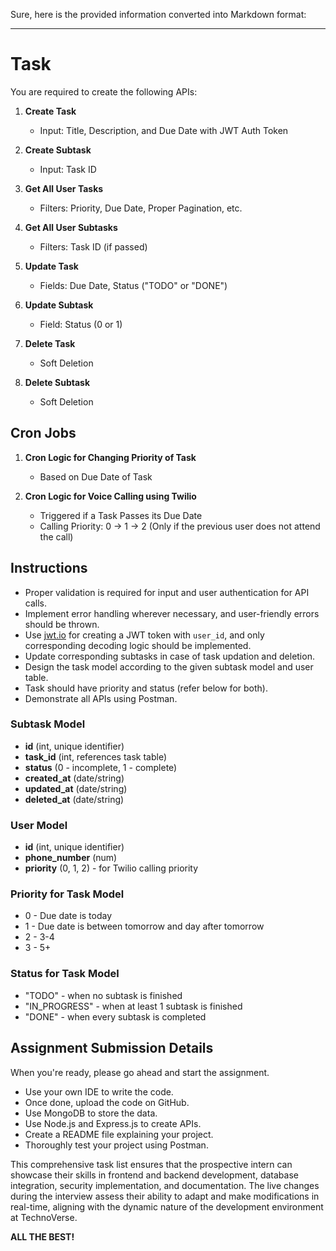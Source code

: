 Sure, here is the provided information converted into Markdown format:

---

# Task

You are required to create the following APIs:

1. **Create Task**

   - Input: Title, Description, and Due Date with JWT Auth Token

2. **Create Subtask**

   - Input: Task ID

3. **Get All User Tasks**

   - Filters: Priority, Due Date, Proper Pagination, etc.

4. **Get All User Subtasks**

   - Filters: Task ID (if passed)

5. **Update Task**

   - Fields: Due Date, Status ("TODO" or "DONE")

6. **Update Subtask**

   - Field: Status (0 or 1)

7. **Delete Task**

   - Soft Deletion

8. **Delete Subtask**
   - Soft Deletion

## Cron Jobs

1. **Cron Logic for Changing Priority of Task**

   - Based on Due Date of Task

2. **Cron Logic for Voice Calling using Twilio**
   - Triggered if a Task Passes its Due Date
   - Calling Priority: 0 -> 1 -> 2 (Only if the previous user does not attend the call)

## Instructions

- Proper validation is required for input and user authentication for API calls.
- Implement error handling wherever necessary, and user-friendly errors should be thrown.
- Use [jwt.io](https://jwt.io/) for creating a JWT token with `user_id`, and only corresponding decoding logic should be implemented.
- Update corresponding subtasks in case of task updation and deletion.
- Design the task model according to the given subtask model and user table.
- Task should have priority and status (refer below for both).
- Demonstrate all APIs using Postman.

### Subtask Model

- **id** (int, unique identifier)
- **task_id** (int, references task table)
- **status** (0 - incomplete, 1 - complete)
- **created_at** (date/string)
- **updated_at** (date/string)
- **deleted_at** (date/string)

### User Model

- **id** (int, unique identifier)
- **phone_number** (num)
- **priority** (0, 1, 2) - for Twilio calling priority

### Priority for Task Model

- 0 - Due date is today
- 1 - Due date is between tomorrow and day after tomorrow
- 2 - 3-4
- 3 - 5+

### Status for Task Model

- "TODO" - when no subtask is finished
- "IN_PROGRESS" - when at least 1 subtask is finished
- "DONE" - when every subtask is completed

## Assignment Submission Details

When you're ready, please go ahead and start the assignment.

- Use your own IDE to write the code.
- Once done, upload the code on GitHub.
- Use MongoDB to store the data.
- Use Node.js and Express.js to create APIs.
- Create a README file explaining your project.
- Thoroughly test your project using Postman.

This comprehensive task list ensures that the prospective intern can showcase their skills in frontend and backend development, database integration, security implementation, and documentation. The live changes during the interview assess their ability to adapt and make modifications in real-time, aligning with the dynamic nature of the development environment at TechnoVerse.

**ALL THE BEST!**
